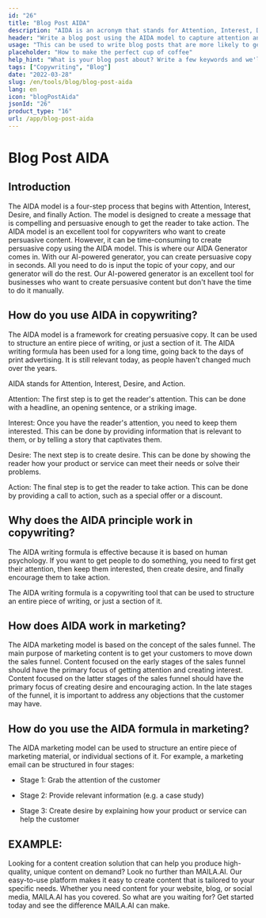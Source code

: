 ```yaml
---
id: "26"
title: "Blog Post AIDA"
description: "AIDA is an acronym that stands for Attention, Interest, Desire, and Action. It is a model that is often used in marketing and advertising to create effective and impactful copy. The AIDA model can be used to write blog posts that are more likely to capture the attention of readers and encourage them to take action."
header: "Write a blog post using the AIDA model to capture attention and encourage action."
usage: "This can be used to write blog posts that are more likely to get attention and encourage readers to take action."
placeholder: "How to make the perfect cup of coffee"
help_hint: "What is your blog post about? Write a few keywords and we'll generate a blog post using the AIDA model."
tags: ["Copywriting", "Blog"]
date: "2022-03-28"
slug: /en/tools/blog/blog-post-aida
lang: en
icon: "blogPostAida"
jsonId: "26"
product_type: "16"
url: /app/blog-post-aida
---
```


# Blog Post AIDA

## Introduction

The AIDA model is a four-step process that begins with Attention, Interest, Desire, and finally Action. The model is designed to create a message that is compelling and persuasive enough to get the reader to take action. The AIDA model is an excellent tool for copywriters who want to create persuasive content. However, it can be time-consuming to create persuasive copy using the AIDA model. This is where our AIDA Generator comes in. With our AI-powered generator, you can create persuasive copy in seconds. All you need to do is input the topic of your copy, and our generator will do the rest. Our AI-powered generator is an excellent tool for businesses who want to create persuasive content but don't have the time to do it manually.

## How do you use AIDA in copywriting?

The AIDA model is a framework for creating persuasive copy. It can be used to structure an entire piece of writing, or just a section of it. The AIDA writing formula has been used for a long time, going back to the days of print advertising. It is still relevant today, as people haven't changed much over the years.

AIDA stands for Attention, Interest, Desire, and Action.

Attention: The first step is to get the reader's attention. This can be done with a headline, an opening sentence, or a striking image.

Interest: Once you have the reader's attention, you need to keep them interested. This can be done by providing information that is relevant to them, or by telling a story that captivates them.

Desire: The next step is to create desire. This can be done by showing the reader how your product or service can meet their needs or solve their problems.

Action: The final step is to get the reader to take action. This can be done by providing a call to action, such as a special offer or a discount.

## Why does the AIDA principle work in copywriting?

The AIDA writing formula is effective because it is based on human psychology. If you want to get people to do something, you need to first get their attention, then keep them interested, then create desire, and finally encourage them to take action.

The AIDA writing formula is a copywriting tool that can be used to structure an entire piece of writing, or just a section of it.

## How does AIDA work in marketing?

The AIDA marketing model is based on the concept of the sales funnel. The main purpose of marketing content is to get your customers to move down the sales funnel. Content focused on the early stages of the sales funnel should have the primary focus of getting attention and creating interest. Content focused on the latter stages of the sales funnel should have the primary focus of creating desire and encouraging action. In the late stages of the funnel, it is important to address any objections that the customer may have.

## How do you use the AIDA formula in marketing?

The AIDA marketing model can be used to structure an entire piece of marketing material, or individual sections of it. For example, a marketing email can be structured in four stages:

- Stage 1: Grab the attention of the customer

- Stage 2: Provide relevant information (e.g. a case study)

- Stage 3: Create desire by explaining how your product or service can help the customer

## EXAMPLE:

Looking for a content creation solution that can help you produce high-quality, unique content on demand? Look no further than MAILA.AI. Our easy-to-use platform makes it easy to create content that is tailored to your specific needs. Whether you need content for your website, blog, or social media, MAILA.AI has you covered. So what are you waiting for? Get started today and see the difference MAILA.AI can make.
